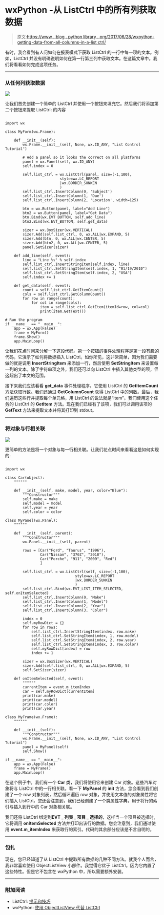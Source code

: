 # wxPython -从 ListCtrl 中的所有列获取数据

> 原文:[https://www . blog . python library . org/2017/06/28/wxpython-getting-data-from-all-columns-in-a-list ctrl/](https://www.blog.pythonlibrary.org/2017/06/28/wxpython-getting-data-from-all-columns-in-a-listctrl/)

有时，我会看到有人问如何在报表模式下获取 ListCtrl 的一行中每一项的文本。例如，ListCtrl 并没有明确说明如何在第一行第三列中获取文本。在这篇文章中，我们将看看如何完成这项任务。

* * *

### 从任何列获取数据

![](../Images/bad614bd74f6fbb6303f027524b038c9.png)

让我们首先创建一个简单的 ListCtrl 并使用一个按钮来填充它。然后我们将添加第二个按钮来提取 ListCtrl: 的内容

```

import wx

class MyForm(wx.Frame):

    def __init__(self):
        wx.Frame.__init__(self, None, wx.ID_ANY, "List Control Tutorial")

        # Add a panel so it looks the correct on all platforms
        panel = wx.Panel(self, wx.ID_ANY)
        self.index = 0

        self.list_ctrl = wx.ListCtrl(panel, size=(-1,100),
                         style=wx.LC_REPORT
                         |wx.BORDER_SUNKEN
                         )
        self.list_ctrl.InsertColumn(0, 'Subject')
        self.list_ctrl.InsertColumn(1, 'Due')
        self.list_ctrl.InsertColumn(2, 'Location', width=125)

        btn = wx.Button(panel, label="Add Line")
        btn2 = wx.Button(panel, label="Get Data")
        btn.Bind(wx.EVT_BUTTON, self.add_line)
        btn2.Bind(wx.EVT_BUTTON, self.get_data)

        sizer = wx.BoxSizer(wx.VERTICAL)
        sizer.Add(self.list_ctrl, 0, wx.ALL|wx.EXPAND, 5)
        sizer.Add(btn, 0, wx.ALL|wx.CENTER, 5)
        sizer.Add(btn2, 0, wx.ALL|wx.CENTER, 5)
        panel.SetSizer(sizer)

    def add_line(self, event):
        line = "Line %s" % self.index
        self.list_ctrl.InsertStringItem(self.index, line)
        self.list_ctrl.SetStringItem(self.index, 1, "01/19/2010")
        self.list_ctrl.SetStringItem(self.index, 2, "USA")
        self.index += 1

    def get_data(self, event):
        count = self.list_ctrl.GetItemCount()
        cols = self.list_ctrl.GetColumnCount()
        for row in range(count):
            for col in range(cols):
                item = self.list_ctrl.GetItem(itemId=row, col=col)
                print(item.GetText())

# Run the program
if __name__ == "__main__":
    app = wx.App(False)
    frame = MyForm()
    frame.Show()
    app.MainLoop()

```

让我们花点时间来分解一下这段代码。第一个按钮的事件处理程序是第一段有趣的代码。它演示了如何将数据插入 ListCtrl。如你所见，这非常简单，因为我们需要做的就是调用 **InsertStringItem** 来添加一行，然后使用 **SetStringItem** 来设置每一列的文本。除了字符串项之外，我们还可以向 ListCtrl 中插入其他类型的项，但这超出了本文的范围。

接下来我们应该看看 **get_data** 事件处理程序。它使用 ListCtrl 的 **GetItemCount** 方法获取行数。我们还通过 **GetColumnCount** 获得 ListCtrl 中的列数。最后，我们遍历这些行并提取每个单元格，用 ListCtrl 的说法就是“item”。我们使用这个任务的 ListCtrl 的 **GetItem** 方法。现在我们已经有了该项，我们可以调用该项的 **GetText** 方法来提取文本并将其打印到 stdout。

* * *

### 将对象与行相关联

![](../Images/31dfec6dabf5296ce31667411f60a768.png)

更简单的方法是将一个对象与每一行相关联。让我们花点时间来看看这是如何实现的:

```

import wx

class Car(object):
    """"""

    def __init__(self, make, model, year, color="Blue"):
        """Constructor"""
        self.make = make
        self.model = model
        self.year = year
        self.color = color

class MyPanel(wx.Panel):
    """"""

    def __init__(self, parent):
        """Constructor"""
        wx.Panel.__init__(self, parent)

        rows = [Car("Ford", "Taurus", "1996"),
                Car("Nissan", "370Z", "2010"),
                Car("Porche", "911", "2009", "Red")
                ]

        self.list_ctrl = wx.ListCtrl(self, size=(-1,100),
                                style=wx.LC_REPORT
                                |wx.BORDER_SUNKEN
                                )
        self.list_ctrl.Bind(wx.EVT_LIST_ITEM_SELECTED, self.onItemSelected)
        self.list_ctrl.InsertColumn(0, "Make")
        self.list_ctrl.InsertColumn(1, "Model")
        self.list_ctrl.InsertColumn(2, "Year")
        self.list_ctrl.InsertColumn(3, "Color")

        index = 0
        self.myRowDict = {}
        for row in rows:
            self.list_ctrl.InsertStringItem(index, row.make)
            self.list_ctrl.SetStringItem(index, 1, row.model)
            self.list_ctrl.SetStringItem(index, 2, row.year)
            self.list_ctrl.SetStringItem(index, 3, row.color)
            self.myRowDict[index] = row
            index += 1

        sizer = wx.BoxSizer(wx.VERTICAL)
        sizer.Add(self.list_ctrl, 0, wx.ALL|wx.EXPAND, 5)
        self.SetSizer(sizer)

    def onItemSelected(self, event):
        """"""
        currentItem = event.m_itemIndex
        car = self.myRowDict[currentItem]
        print(car.make)
        print(car.model)
        print(car.color)
        print(car.year)

class MyFrame(wx.Frame):
    """"""

    def __init__(self):
        """Constructor"""
        wx.Frame.__init__(self, None, wx.ID_ANY, "List Control Tutorial")
        panel = MyPanel(self)
        self.Show()

if __name__ == "__main__":
    app = wx.App(False)
    frame = MyFrame()
    app.MainLoop()

```

在这个例子中，我们有一个 **Car** 类，我们将使用它来创建 Car 对象。这些汽车对象将与 ListCtrl 中的一行相关联。看一下 **MyPanel** 的 **__init__** 方法，您会看到我们创建了一个 row 对象列表，然后循环遍历 row 对象，并使用文本值的对象属性将它们插入 ListCtrl。您还会注意到，我们已经创建了一个类属性字典，用于将行的索引与插入到行中的 Car 对象相关联。

我们还将 ListCtrl 绑定到**EVT _ 列表 _ 项目 _ 选择的**，这样当一个项目被选择时，它将调用 **onItemSelected** 方法并打印出该行的数据。您会注意到，我们通过使用 **event.m_itemIndex** 来获取行的索引。代码的其余部分应该是不言自明的。

* * *

### 包扎

现在，您已经知道了从 ListCtrl 中提取所有数据的几种不同方法。就我个人而言，我非常喜欢使用 ObjectListView 小部件。我觉得它优于 ListCtrl，因为它内置了这些特性。但是它不包含在 wxPython 中，所以需要额外安装。

* * *

### 附加阅读

*   ListCtrl: [提示和技巧](https://www.blog.pythonlibrary.org/2011/01/04/wxpython-wx-listctrl-tips-and-tricks/)
*   wxPython: [使用 ObjectListView 代替 ListCtrl](https://www.blog.pythonlibrary.org/2009/12/23/wxpython-using-objectlistview-instead-of-a-listctrl/)